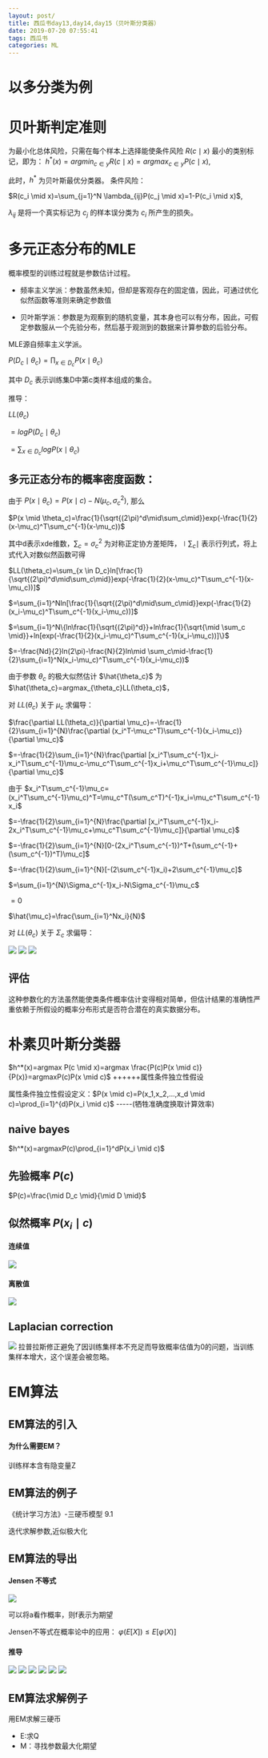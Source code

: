 ```yaml
---
layout: post/
title: 西瓜书day13,day14,day15（贝叶斯分类器）
date: 2019-07-20 07:55:41
tags: 西瓜书
categories: ML
---
```

# 以多分类为例
# 贝叶斯判定准则
为最小化总体风险，只需在每个样本上选择能使条件风险 $R(c \mid x)$ 最小的类别标记，即为： $h^*(x)=argmin_{c \in y}R(c \mid x)=argmax_{c \in y}P(c \mid x)$,

此时，$h^*$ 为贝叶斯最优分类器。
条件风险：

$R(c_i \mid x)=\sum_{j=1}^N \lambda_{ij}P(c_j \mid x)=1-P(c_i \mid x)$,

$\lambda_{ij}$ 是将一个真实标记为 $c_j$ 的样本误分类为 $c_i$ 所产生的损失。
# 多元正态分布的MLE
概率模型的训练过程就是参数估计过程。

* 频率主义学派：参数虽然未知，但却是客观存在的固定值，因此，可通过优化似然函数等准则来确定参数值

* 贝叶斯学派：参数是为观察到的随机变量，其本身也可以有分布，因此，可假定参数服从一个先验分布，然后基于观测到的数据来计算参数的后验分布。

MLE源自频率主义学派。

$P(D_c \mid \theta_c)=\prod_{x \in D_c}P(x \mid \theta_c)$

其中 $D_c$ 表示训练集D中第c类样本组成的集合。

推导：

$LL(\theta_c)$

$=logP(D_c \mid \theta_c)$

$=\sum_{x \in D_c}logP(x \mid \theta_c)$

## 多元正态分布的概率密度函数：
由于 $P(x \mid \theta_c)=P(x \mid c) -N(\mu_c,\sigma_c^2)$, 那么

$P(x \mid \theta_c)=\frac{1}{\sqrt{(2\pi)^d\mid\sum_c\mid}}exp(-\frac{1}{2}(x-\mu_c)^T\sum_c^{-1}(x-\mu_c))$

其中d表示xde维数，$\sum_c=\sigma_c^2$ 为对称正定协方差矩阵，$\mid\sum_c\mid$ 表示行列式，将上式代入对数似然函数可得

$LL(\theta_c)=\sum_{x \in D_c}ln[\frac{1}{\sqrt{(2\pi)^d\mid\sum_c\mid}}exp(-\frac{1}{2}(x-\mu_c)^T\sum_c^{-1}(x-\mu_c))]$

$=\sum_{i=1}^Nln[\frac{1}{\sqrt{(2\pi)^d\mid\sum_c\mid}}exp(-\frac{1}{2}(x_i-\mu_c)^T\sum_c^{-1}(x_i-\mu_c))]$

$=\sum_{i=1}^N\{ln\frac{1}{\sqrt{(2\pi)^d}}+ln\frac{1}{\sqrt{\mid \sum_c \mid}}+ln[exp(-\frac{1}{2}(x_i-\mu_c)^T\sum_c^{-1}(x_i-\mu_c))]\}$

$=-\frac{Nd}{2}ln(2\pi)-\frac{N}{2}ln\mid \sum_c\mid-\frac{1}{2}\sum_{i=1}^N(x_i-\mu_c)^T\sum_c^{-1}(x_i-\mu_c))$

由于参数 $\theta_c$ 的极大似然估计 $\hat{\theta_c}$ 为 $\hat{\theta_c}=argmax_{\theta_c}LL(\theta_c)$，

对 $LL(\theta_c)$ 关于 $\mu_c$ 求偏导：

$\frac{\partial LL(\theta_c)}{\partial \mu_c}=-\frac{1}{2}\sum_{i=1}^{N}\frac{\partial (x_i^T-\mu_c^T)\sum_c^{-1}(x_i-\mu_c)}{\partial \mu_c}$

$=-\frac{1}{2}\sum_{i=1}^{N}\frac{\partial [x_i^T\sum_c^{-1}x_i-x_i^T\sum_c^{-1}\mu_c-\mu_c^T\sum_c^{-1}x_i+\mu_c^T\sum_c^{-1}\mu_c]}{\partial \mu_c}$

由于 $x_i^T\sum_c^{-1}\mu_c=(x_i^T\sum_c^{-1}\mu_c)^T=\mu_c^T(\sum_c^T)^{-1}x_i=\mu_c^T\sum_c^{-1}x_i$

$=-\frac{1}{2}\sum_{i=1}^{N}\frac{\partial [x_i^T\sum_c^{-1}x_i-2x_i^T\sum_c^{-1}\mu_c+\mu_c^T\sum_c^{-1}\mu_c]}{\partial \mu_c}$

$=-\frac{1}{2}\sum_{i=1}^{N}[0-(2x_i^T\sum_c^{-1})^T+(\sum_c^{-1}+(\sum_c^{-1})^T)\mu_c]$

$=-\frac{1}{2}\sum_{i=1}^{N}[-(2\sum_c^{-1}x_i)+2\sum_c^{-1}\mu_c]$

$=\sum_{i=1}^{N}\Sigma_c^{-1}x_i-N\Sigma_c^{-1}\mu_c$

$=0$

$\hat{\mu_c}=\frac{\sum_{i=1}^Nx_i}{N}$

对 $LL(\theta_c)$ 关于 $\Sigma_c$ 求偏导：

![](/西瓜书day13/4.JPG)
![](/西瓜书day13/5.JPG)
![](/西瓜书day13/6.JPG)
## 评估
这种参数化的方法虽然能使类条件概率估计变得相对简单，但估计结果的准确性严重依赖于所假设的概率分布形式是否符合潜在的真实数据分布。

# 朴素贝叶斯分类器
$h^*(x)=argmax P(c \mid x)=argmax \frac{P(c)P(x \mid c)}{P(x)}=argmaxP(c)P(x \mid c)$ ++++++属性条件独立性假设

属性条件独立性假设定义：$P(x \mid c)=P(x_1,x_2,...,x_d \mid c)=\prod_{i=1}^{d}P(x_i \mid c)$ -----(牺牲准确度换取计算效率)

## naive bayes

$h^*(x)=argmaxP(c)\prod_{i=1}^dP(x_i \mid c)$

## 先验概率 $P(c)$
$P(c)=\frac{\mid D_c \mid}{\mid D \mid}$

## 似然概率 $P(x_i \mid c)$
#### 连续值
![](/西瓜书day13/2.JPG)
#### 离散值
![](/西瓜书day13/1.JPG)
## Laplacian correction
![](/西瓜书day13/3.JPG)
拉普拉斯修正避免了因训练集样本不充足而导致概率估值为0的问题，当训练集样本增大，这个误差会被忽略。

# EM算法
## EM算法的引入
#### 为什么需要EM？
训练样本含有隐变量Z
## EM算法的例子
《统计学习方法》-三硬币模型  9.1

迭代求解参数,近似极大化

## EM算法的导出
#### Jensen 不等式
![](/西瓜书day13/7.JPG)

可以将a看作概率，则f表示为期望

Jensen不等式在概率论中的应用：
$\varphi(E[X]) \leq E[\varphi(X)]$
#### 推导
![](/西瓜书day13/8.JPG)
![](/西瓜书day13/9.JPG)
![](/西瓜书day13/10.JPG)
![](/西瓜书day13/11.JPG)
![](/西瓜书day13/12.JPG)
![](/西瓜书day13/13.JPG)
## EM算法求解例子
用EM求解三硬币

* E:求Q
* M：寻找参数最大化期望
